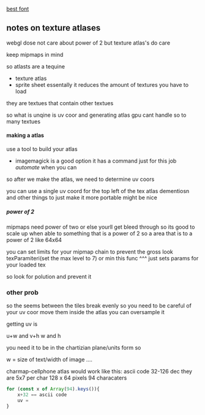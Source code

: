 [best font](https://jadedtwin.itch.io/pixel-bold-font?download)
## notes on texture atlases
webgl dose not care about power of 2 
but texture atlas's do care

keep mipmaps in mind


so atlasts are a tequine 
- texture atlas
- sprite sheet
essentally it reduces the amount of textures you have to load

they are textues that contain other textues

so what is unqine is uv coor and generating atlas
gpu cant handle so to many textues


#### making a atlas
use a tool to build your atlas
- imagemagick is a good option it has a command just for this job
*automate* when you can

so after we make the atlas,
we need to determine uv coors

you can use a single uv coord for the top left of the tex
atlas dementiosn and other things to just make it more portable might be nice

##### power of 2
mipmaps need power of two or else yourll get bleed through
so its good to scale up when able to something that is a power of 2
so a area that is to a power of 2 like 64x64

you can set limits for your mipmap chain to prevent the 
gross look
texParamiteri(set the max level to 7) or min
this func ^^^ just sets params for your loaded tex

so look for polution and prevent it 

### other prob
so the seems between the tiles break evenly
so you need to be careful of your uv coor
move them inside the atlas you can oversample it 

getting uv is 

u+w and v+h
w and h 

you need it to be in the chartizian plane/units form so 

w = size of text/width of image
....

charmap-cellphone atlas would work like this:
    ascii code 32-126 dec they are 5x7 per char
    128 x 64 pixels
94 characaters

```js
for (const x of Array(94).keys()){
    x+32 == ascii code
    uv = 
}

```
